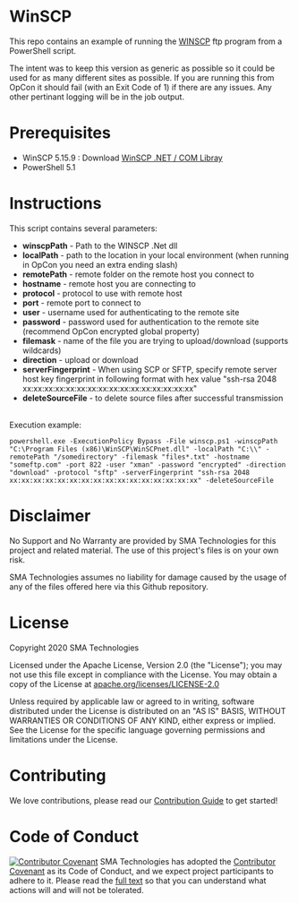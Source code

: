 # WinSCP
This repo contains an example of running the <a href url="https://winscp.net/eng/index.php">WINSCP</a> ftp program from a PowerShell script.

The intent was to keep this version as generic as possible so it could be used for as many different sites as possible.  If you are running this from OpCon it should fail (with an Exit Code of 1) if there are any issues.  Any other pertinant logging will be in the job output.

# Prerequisites
* WinSCP 5.15.9 : Download [WinSCP .NET / COM Libray](https://winscp.net/eng/downloads.php)
* PowerShell 5.1

# Instructions
This script contains several parameters:<br>
* <b>winscpPath</b> - Path to the WINSCP .Net dll <br>
* <b>localPath</b> - path to the location in your local environment (when running in OpCon you need an extra ending slash) <br>
* <b>remotePath</b> - remote folder on the remote host you connect to <br>
* <b>hostname</b> - remote host you are connecting to <br>
* <b>protocol</b> - protocol to use with remote host<br>
* <b>port</b> - remote port to connect to<br>
* <b>user</b> - username used for authenticating to the remote site <br>
* <b>password</b> - password used for authentication to the remote site (recommend OpCon encrypted global property) <br>
* <b>filemask</b> - name of the file you are trying to upload/download (supports wildcards) <br>
* <b>direction</b> - upload or download<br>
* <b>serverFingerprint</b> - When using SCP or SFTP, specify remote server host key fingerprint in following format with hex value "ssh-rsa 2048 xx:xx:xx:xx:xx:xx:xx:xx:xx:xx:xx:xx:xx:xx:xx:xx"<br>
* <b>deleteSourceFile</b> - to delete source files after successful transmission<br>
<br>
Execution example:<br>

```
powershell.exe -ExecutionPolicy Bypass -File winscp.ps1 -winscpPath "C:\Program Files (x86)\WinSCP\WinSCPnet.dll" -localPath "C:\\" -remotePath "/somedirectory" -filemask "files*.txt" -hostname "someftp.com" -port 822 -user "xman" -password "encrypted" -direction "download" -protocol "sftp" -serverFingerprint "ssh-rsa 2048 xx:xx:xx:xx:xx:xx:xx:xx:xx:xx:xx:xx:xx:xx:xx:xx" -deleteSourceFile
```
# Disclaimer
No Support and No Warranty are provided by SMA Technologies for this project and related material. The use of this project's files is on your own risk.

SMA Technologies assumes no liability for damage caused by the usage of any of the files offered here via this Github repository.

# License
Copyright 2020 SMA Technologies

Licensed under the Apache License, Version 2.0 (the "License");
you may not use this file except in compliance with the License.
You may obtain a copy of the License at [apache.org/licenses/LICENSE-2.0](http://www.apache.org/licenses/LICENSE-2.0)

Unless required by applicable law or agreed to in writing, software
distributed under the License is distributed on an "AS IS" BASIS,
WITHOUT WARRANTIES OR CONDITIONS OF ANY KIND, either express or implied.
See the License for the specific language governing permissions and
limitations under the License.

# Contributing
We love contributions, please read our [Contribution Guide](CONTRIBUTING.md) to get started!

# Code of Conduct
[![Contributor Covenant](https://img.shields.io/badge/Contributor%20Covenant-v2.0%20adopted-ff69b4.svg)](code-of-conduct.md)
SMA Technologies has adopted the [Contributor Covenant](CODE_OF_CONDUCT.md) as its Code of Conduct, and we expect project participants to adhere to it. Please read the [full text](CODE_OF_CONDUCT.md) so that you can understand what actions will and will not be tolerated.
